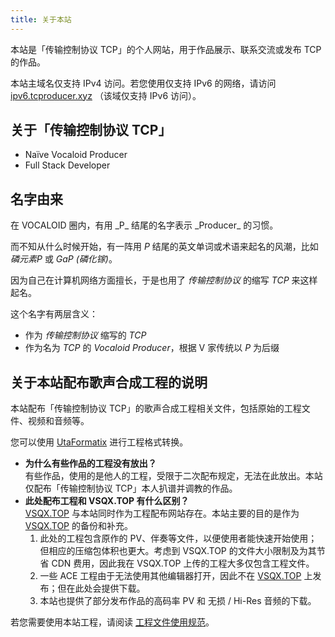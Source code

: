 ```yaml
---
title: 关于本站
---
```


本站是「传输控制协议 TCP」的个人网站，用于作品展示、联系交流或发布 TCP 的作品。

本站主域名仅支持 IPv4 访问。若您使用仅支持 IPv6 的网络，请访问 [ipv6.tcproducer.xyz](https://ipv6.tcproducer.xyz) （该域仅支持 IPv6 访问）。

<h2 id="about-me">关于「传输控制协议 TCP」</h2>

 - Naïve Vocaloid Producer
 - Full Stack Developer

<h2 id="name-of-me">名字由来</h2>
在 VOCALOID 圈内，有用 _P_ 结尾的名字表示 _Producer_ 的习惯。

而不知从什么时候开始，有一阵用 _P_ 结尾的英文单词或术语来起名的风潮，比如 _磷元素P_ 或 _GaP (磷化镓)_。

因为自己在计算机网络方面擅长，于是也用了 _传输控制协议_ 的缩写 _TCP_ 来这样起名。

这个名字有两层含义：
 - 作为 _传输控制协议_ 缩写的 _TCP_
 - 作为名为 _TCP_ 的 _Vocaloid Producer_，根据 V 家传统以 _P_ 为后缀

<h2 id="artwork-readme">关于本站配布歌声合成工程的说明</h2>

本站配布「传输控制协议 TCP」的歌声合成工程相关文件，包括原始的工程文件、视频和音频等。

您可以使用 [UtaFormatix](https://sdercolin.github.io/utaformatix3/) 进行工程格式转换。

 - **为什么有些作品的工程没有放出？**<br>
   有些作品，使用的是他人的工程，受限于二次配布规定，无法在此放出。本站仅配布「传输控制协议 TCP」本人扒谱并调教的作品。
 - **此处配布工程和 VSQX.TOP 有什么区别？**<br>
   [VSQX.TOP](https://vsqx.top) 与本站同时作为工程配布网站存在。本站主要的目的是作为 [VSQX.TOP](https://vsqx.top) 的备份和补充。<br>
    1. 此处的工程包含原作的 PV、伴奏等文件，以便使用者能快速开始使用；但相应的压缩包体积也更大。考虑到 VSQX.TOP 的文件大小限制及为其节省 CDN 费用，因此我在 VSQX.TOP 上传的工程大多仅包含工程文件。<br>
    2. 一些 ACE 工程由于无法使用其他编辑器打开，因此不在 [VSQX.TOP](https://vsqx.top) 上发布；但在此处会提供下载。<br>
    3. 本站也提供了部分发布作品的高码率 PV 和 无损 / Hi-Res 音频的下载。

若您需要使用本站工程，请阅读 [工程文件使用规范](/copyright#artworks)。
